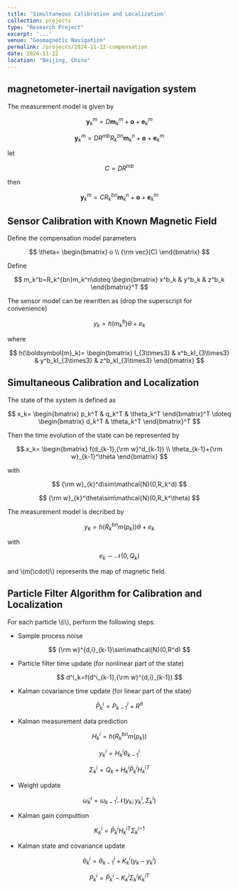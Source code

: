 ```yaml
---
title: 'Simultaneous Calibration and Localization'
collection: projects
type: "Research Project"
excerpt: '...'
venue: "Geomagnetic Navigation"
permalink: /projects/2024-11-22-compensation
date: 2024-11-22
location: "Beijing, China"
---
```


## magnetometer-inertail navigation system 

The measurement model is given by

$$
\boldsymbol{y}_{k}^m=D\boldsymbol{m}_k^m+\boldsymbol{o}+\boldsymbol{e}_{k}^m
$$

$$
\boldsymbol{y}_{k}^m=DR^{mb}R_k^{bn}\boldsymbol{m}_k^{n}+\boldsymbol{o}+\boldsymbol{e}_{k}^m
$$

let 

$$
C=DR^{mb}
$$

then

$$
\boldsymbol{y}_{k}^m=CR_k^{bn}\boldsymbol{m}_k^{n}+\boldsymbol{o}+\boldsymbol{e}_{k}^m
$$

## Sensor Calibration with Known Magnetic Field

Define the compensation model parameters

$$
\theta=
\begin{bmatrix}
o \\
{\rm vec}(C)
\end{bmatrix}
$$

Define 

$$
m_k^b=R_k^{bn}m_k^n\doteq
\begin{bmatrix}
x^b_k & y^b_k & z^b_k 
\end{bmatrix}^T
$$

The sensor model can be rewritten as (drop the superscript for convenience)

$$
{y}_{k}=h(m_k^b)\theta+{e}_{k}
\tag{1}
$$

where 

$$
h(\boldsymbol{m}_k)=
\begin{bmatrix}
I_{3\times3} &
x^b_kI_{3\times3} &
y^b_kI_{3\times3} &
z^b_kI_{3\times3}
\end{bmatrix}
$$

## Simultaneous Calibration and Localization

The state of the system is defined as 

$$
x_k=
\begin{bmatrix}
p_k^T & q_k^T & \theta_k^T
\end{bmatrix}^T
\doteq
\begin{bmatrix}
d_k^T & \theta_k^T
\end{bmatrix}^T
$$

Then the time evolution of the state can be represented by 

$$
x_k=
\begin{bmatrix}
f(d_{k-1},{\rm w}^d_{k-1}) \\
\theta_{k-1}+{\rm w}_{k-1}^\theta
\end{bmatrix}
$$

with 

$$
{\rm w}_{k}^d\sim\mathcal{N}(0,R_k^d)
$$

$$
{\rm w}_{k}^\theta\sim\mathcal{N}(0,R_k^\theta)
$$

The measurement model is decribed by 

$$
{y}_{k}=h(R_k^{bn}m(p_k))\theta+{e}_{k}
$$

with

$$
e_{k}\sim\mathcal{N}(0,Q_k)
$$

and \\(m(\cdot)\\) represents the map of magnetic field.

## Particle Filter Algorithm for Calibration and Localization

For each particle \\(i\\), perform the following steps:

- Sample process noise 

$$
{\rm w}^{d,i}_{k-1}\sim\mathcal{N}(0,R^d)
$$

- Particle filter time update (for nonlinear part of the state)

$$
d^i_k=f(d^i_{k-1},{\rm w}^{d,i}_{k-1})
$$

- Kalman covariance time update (for linear part of the state)

$$
\bar{P}^i_k=P^i_{k-1}+R^\theta
$$

- Kalman measurement data prediction 

$$
H^i_k=h(R_k^{bn}m(p_k))
$$

$$
y^i_k=H^i_k\theta^i_{k-1}
$$

$$
\Sigma^i_k=Q_k+H^i_k \bar{P}^i_k {H^i_k}^T
$$

- Weight update

$$
\tilde\omega^i_k=\omega^i_{k-1}\mathcal{N}(y_k;y^i_k,\Sigma^i_k)
$$

- Kalman gain computtion

$$
K^i_k=\bar{P}^i_k{H^i_k}^T{\Sigma^i_k}^{-1}
$$

- Kalman state and covariance update 

$$
\theta^i_k=\theta^i_{k-1}+K^i_k(y_k-y^i_k)
$$

$$
P^i_k=\bar{P}^i_k-K^i_k\Sigma^i_k{K^i_k}^T
$$

<!--
![img](http://sunqinxuan.github.io/images/projects-2024-11-22-img1.jpg)

![img](http://sunqinxuan.github.io/images/projects-2024-11-22-img2.jpg)

![img](http://sunqinxuan.github.io/images/projects-2024-11-22-img3.jpg)
-->

<!--
## Related Links 

code:
- [magnetic_compensation](https://github.com/sunqinxuan/magnetic_compensation)


## references

[^1]: [Localization With Magnetic Field Distortions and Simultaneous Magnetometer Calibration](https://ieeexplore.ieee.org/document/9195842)
-->